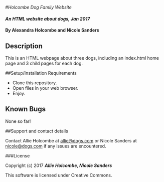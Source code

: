 #_Holcombe Dog Family Website_

#### _An HTML website about dogs, Jan 2017_

#### By **Alexandra Holcombe and Nicole Sanders**

## Description

This is an HTML webpage about three dogs, including an index.html home page and 3 child pages for each dog.

##Setup/Installation Requirements

* Clone this repository.
* Open files in your web browser.
* Enjoy.

## Known Bugs

None so far!

##Support and contact details

Contact Allie Holcombe at allie@dogs.com or Nicole Sanders at nicole@dogs.com if any issues are encountered.

###License

Copyright (c) 2017 **_Allie Holcombe, Nicole Sanders_**

This software is licensed under Creative Commons.
